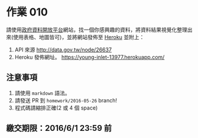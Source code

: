 # 作業 010

請使用[政府資料開放平台](http://data.gov.tw/)網站，找一個你感興趣的資料，將資料結果視覺化整理出來(使用表格、地圖皆可)，並將網站發佈至 [Heroku](https://heroku.com/) 並附上：

1. API 來源
http://data.gov.tw/node/26637
2. Heroku 發佈網址。
https://young-inlet-13977.herokuapp.com/

## 注意事項

1. 請使用 `markdown` 語法。
2. 請發送 PR 到 `homework/2016-05-26` branch!
3. 程式碼請縮排正確(2 或 4 個 space)

## 繳交期限：2016/6/1 23:59 前
